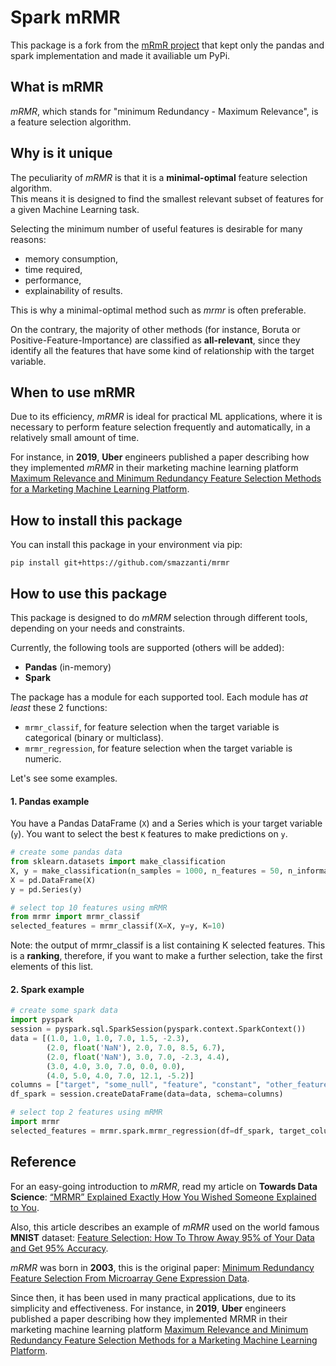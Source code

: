 # Spark mRMR

This package is a fork from the [mRmR project](https://github.com/smazzanti/mrmr) that kept only the pandas and spark implementation and made it availiable um PyPi.  
## What is mRMR

*mRMR*, which stands for "minimum Redundancy - Maximum Relevance", is a feature selection algorithm.

## Why is it unique

The peculiarity of *mRMR* is that it is a **minimal-optimal** feature selection algorithm. <br/>
This means it is designed to find the smallest relevant subset of features for a given Machine Learning task.

Selecting the minimum number of useful features is desirable for many reasons:
- memory consumption,
- time required,
- performance,
- explainability of results.

This is why a minimal-optimal method such as *mrmr* is often preferable.

On the contrary, the majority of other methods (for instance, Boruta or Positive-Feature-Importance) are classified as **all-relevant**, 
since they identify all the features that have some kind of relationship with the target variable.

## When to use mRMR

Due to its efficiency, *mRMR* is ideal for practical ML applications, 
where it is necessary to perform feature selection frequently and automatically, 
in a relatively small amount of time.

For instance, in **2019**, **Uber** engineers published a paper describing how they implemented 
*mRMR* in their marketing machine learning platform [Maximum Relevance and Minimum Redundancy Feature Selection Methods for a Marketing Machine Learning Platform](https://eng.uber.com/research/maximum-relevance-and-minimum-redundancy-feature-selection-methods-for-a-marketing-machine-learning-platform/).


## How to install this package

You can install this package in your environment via pip:

```
pip install git+https://github.com/smazzanti/mrmr
```

## How to use this package

This package is designed to do *mMRM* selection through different tools, depending on your needs and constraints.

Currently, the following tools are supported (others will be added):
- **Pandas** (in-memory)
- **Spark**

The package has a module for each supported tool. Each module has *at least* these 2 functions:
- `mrmr_classif`, for feature selection when the target variable is categorical (binary or multiclass).
- `mrmr_regression`, for feature selection when the target variable is numeric.

Let's see some examples.

#### 1. Pandas example
You have a Pandas DataFrame (`X`) and a Series which is your target variable (`y`).
You want to select the best `K` features to make predictions on `y`.

```python
# create some pandas data
from sklearn.datasets import make_classification
X, y = make_classification(n_samples = 1000, n_features = 50, n_informative = 10, n_redundant = 40)
X = pd.DataFrame(X)
y = pd.Series(y)

# select top 10 features using mRMR
from mrmr import mrmr_classif
selected_features = mrmr_classif(X=X, y=y, K=10)
```

Note: the output of mrmr_classif is a list containing K selected features. This is a **ranking**, therefore, if you want to make a further selection, take the first elements of this list.

#### 2. Spark example

```python
# create some spark data
import pyspark
session = pyspark.sql.SparkSession(pyspark.context.SparkContext())
data = [(1.0, 1.0, 1.0, 7.0, 1.5, -2.3), 
        (2.0, float('NaN'), 2.0, 7.0, 8.5, 6.7), 
        (2.0, float('NaN'), 3.0, 7.0, -2.3, 4.4),
        (3.0, 4.0, 3.0, 7.0, 0.0, 0.0),
        (4.0, 5.0, 4.0, 7.0, 12.1, -5.2)]
columns = ["target", "some_null", "feature", "constant", "other_feature", "another_feature"]
df_spark = session.createDataFrame(data=data, schema=columns)

# select top 2 features using mRMR
import mrmr
selected_features = mrmr.spark.mrmr_regression(df=df_spark, target_column="target", K=2)
```

## Reference

For an easy-going introduction to *mRMR*, read my article on **Towards Data Science**: [“MRMR” Explained Exactly How You Wished Someone Explained to You](https://towardsdatascience.com/mrmr-explained-exactly-how-you-wished-someone-explained-to-you-9cf4ed27458b).

Also, this article describes an example of *mRMR* used on the world famous **MNIST** dataset: [Feature Selection: How To Throw Away 95% of Your Data and Get 95% Accuracy](https://towardsdatascience.com/feature-selection-how-to-throw-away-95-of-your-data-and-get-95-accuracy-ad41ca016877).

*mRMR* was born in **2003**, this is the original paper: [Minimum Redundancy Feature Selection From Microarray Gene Expression Data](https://www.researchgate.net/publication/4033100_Minimum_Redundancy_Feature_Selection_From_Microarray_Gene_Expression_Data).

Since then, it has been used in many practical applications, due to its simplicity and effectiveness.
For instance, in **2019**, **Uber** engineers published a paper describing how they implemented MRMR in their marketing machine learning platform [Maximum Relevance and Minimum Redundancy Feature Selection Methods for a Marketing Machine Learning Platform](https://eng.uber.com/research/maximum-relevance-and-minimum-redundancy-feature-selection-methods-for-a-marketing-machine-learning-platform/).

